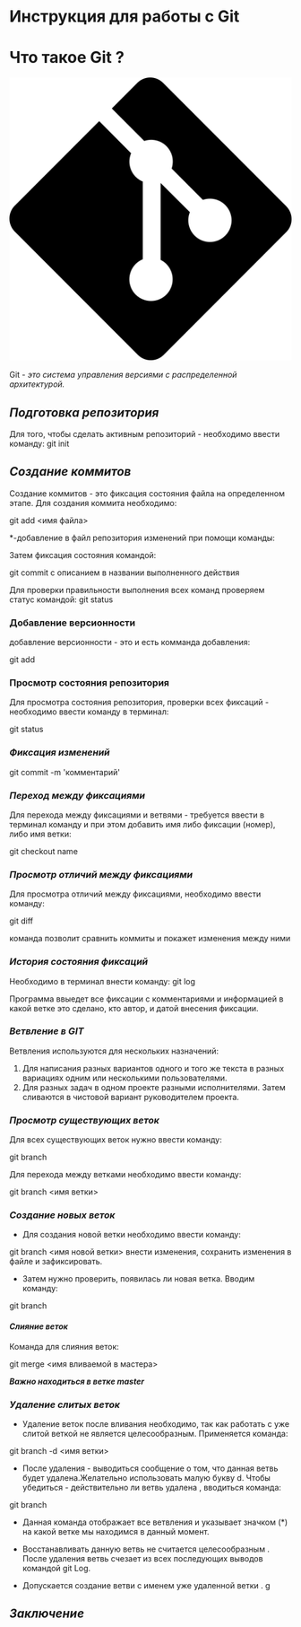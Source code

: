 # **Инструкция для работы с Git** 

# Что такое Git ?

![логотип](git_logo.jpg)

Git - *это система управления версиями с распределенной архитектурой.*

## ***Подготовка репозитория***

Для того, чтобы сделать активным репозиторий - необходимо ввести команду:
git init
## ***Создание коммитов***
Создание коммитов - это фиксация состояния файла на определенном этапе. Для создания коммита необходимо:

git add <имя файла>
    
  

*-добавление в файл репозитория изменений при помощи команды:


Затем фиксация состояния командой:

git commit с описанием в названии выполненного действия

Для проверки правильности выполнения всех команд проверяем статус командой: 
git status
### **Добавление версионности**
добавление версионности - это и есть комманда добавления:

git add


### **Просмотр состояния репозитория**
Для просмотра состояния репозитория, проверки всех фиксаций - необходимо ввести команду в терминал: 

git status

### ***Фиксация изменений***

git commit -m 'комментарий' 

### ***Переход между фиксациями***
Для перехода между фиксациями и ветвями - требуется ввести в терминал команду и при этом добавить имя либо фиксации (номер), либо имя ветки:

git checkout name 


### ***Просмотр отличий между фиксациями***
Для просмотра отличий между фиксациями, необходимо ввести команду:

git diff

команда позволит сравнить коммиты и покажет изменения между ними


### ***История состояния фиксаций***
Необходимо в терминал внести команду:
git log

Программа ввыедет все фиксации с комментариями и информацией в какой ветке это сделано, кто автор, и датой внесения фиксации.


### ***Ветвление в GIT***
Ветвления используются  для нескольких назначений:

1. Для написания разных вариантов одного и того же текста в разных вариациях одним или несколькими пользователями.
2. Для разных задач в одном проекте разными исполнителями. Затем сливаются в чистовой вариант руководителем проекта.


### ***Просмотр существующих веток***

Для всех существующих веток нужно ввести команду:

git branch

Для перехода между ветками необходимо ввести команду:

git branch <имя ветки>

### ***Создание новых веток***

* Для создания новой ветки необходимо ввести команду:

git branch <имя новой ветки>
внести изменения, сохранить изменения в файле и зафиксировать.
* Затем нужно проверить, появилась ли новая ветка. Вводим команду:

git branch

#### ***Слияние веток***
 Команда для слияния веток:


 git merge <имя вливаемой в мастера>

 __*Важно находиться в ветке master*__


### ***Удаление слитых веток***
*  Удаление веток после вливания необходимо, так как работать с уже слитой веткой не является целесообразным. Применяется команда:

git branch -d <имя ветки>

* После удаления - выводиться сообщение о том, что данная ветвь будет удалена.Желательно использовать малую букву d.
Чтобы убедиться - действительно ли ветвь удалена
, вводиться команда:

git branch

* Данная команда отображает все ветвления и указывает значком                                                  (*)
на какой ветке мы находимся в данный момент.

* Восстанавливать данную ветвь не считается целесообразным
. После удаления ветвь счезает из всех последующих выводов командой git  Log.

* Допускается создание ветви с именем уже удаленной ветки
.
g




## *Заключение*
